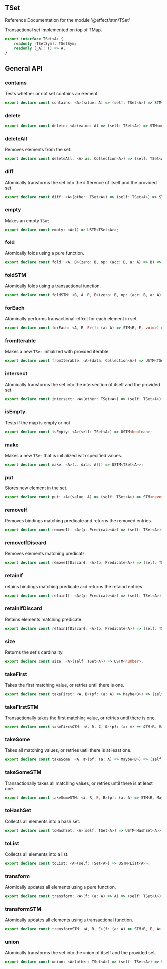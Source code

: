## TSet

Reference Documentation for the module '@effect/stm/TSet'

Transactional set implemented on top of TMap.

```ts
export interface TSet<A> {
    readonly [TSetSym]: TSetSym;
    readonly [_A]: () => A;
}
```

## General API

### contains

Tests whether or not set contains an element.

```ts
export declare const contains: <A>(value: A) => (self: TSet<A>) => STM<never, never, boolean>;
```

### delete

```ts
export declare const delete: <A>(value: A) => (self: TSet<A>) => STM<never, never, void>;
```

### deleteAll

Removes elements from the set.

```ts
export declare const deleteAll: <A>(as: Collection<A>) => (self: TSet<A>) => STM<never, never, void>;
```

### diff

Atomically transforms the set into the difference of itself and the
provided set.

```ts
export declare const diff: <A>(other: TSet<A>) => (self: TSet<A>) => STM<never, never, void>;
```

### empty

Makes an empty `TSet`.

```ts
export declare const empty: <A>() => USTM<TSet<A>>;
```

### fold

Atomically folds using a pure function.

```ts
export declare const fold: <A, B>(zero: B, op: (acc: B, a: A) => B) => (self: TSet<A>) => STM<never, never, B>;
```

### foldSTM

Atomically folds using a transactional function.

```ts
export declare const foldSTM: <B, A, R, E>(zero: B, op: (acc: B, a: A) => STM<R, E, B>) => (self: TSet<A>) => STM<R, E, B>;
```

### forEach

Atomically performs transactional-effect for each element in set.

```ts
export declare const forEach: <A, R, E>(f: (a: A) => STM<R, E, void>) => (self: TSet<A>) => STM<R, E, void>;
```

### fromIterable

Makes a new `TSet` initialized with provided iterable.

```ts
export declare const fromIterable: <A>(data: Collection<A>) => USTM<TSet<A>>;
```

### intersect

Atomically transforms the set into the intersection of itself and the
provided set.

```ts
export declare const intersect: <A>(other: TSet<A>) => (self: TSet<A>) => STM<never, never, void>;
```

### isEmpty

Tests if the map is empty or not

```ts
export declare const isEmpty: <A>(self: TSet<A>) => USTM<boolean>;
```

### make

Makes a new `TSet` that is initialized with specified values.

```ts
export declare const make: <A>(...data: A[]) => USTM<TSet<A>>;
```

### put

Stores new element in the set.

```ts
export declare const put: <A>(value: A) => (self: TSet<A>) => STM<never, never, void>;
```

### removeIf

Removes bindings matching predicate and returns the removed entries.

```ts
export declare const removeIf: <A>(p: Predicate<A>) => (self: TSet<A>) => STM<never, never, Chunk<A>>;
```

### removeIfDiscard

Removes elements matching predicate.

```ts
export declare const removeIfDiscard: <A>(p: Predicate<A>) => (self: TSet<A>) => STM<never, never, void>;
```

### retainIf

retains bindings matching predicate and returns the retaind entries.

```ts
export declare const retainIf: <A>(p: Predicate<A>) => (self: TSet<A>) => STM<never, never, Chunk<A>>;
```

### retainIfDiscard

Retains elements matching predicate.

```ts
export declare const retainIfDiscard: <A>(p: Predicate<A>) => (self: TSet<A>) => STM<never, never, void>;
```

### size

Returns the set's cardinality.

```ts
export declare const size: <A>(self: TSet<A>) => USTM<number>;
```

### takeFirst

Takes the first matching value, or retries until there is one.

```ts
export declare const takeFirst: <A, B>(pf: (a: A) => Maybe<B>) => (self: TSet<A>) => STM<never, never, B>;
```

### takeFirstSTM

Transactionally takes the first matching value, or retries until there is one.

```ts
export declare const takeFirstSTM: <A, R, E, B>(pf: (a: A) => STM<R, Maybe<E>, B>) => (self: TSet<A>) => STM<R, E, B>;
```

### takeSome

Takes all matching values, or retries until there is at least one.

```ts
export declare const takeSome: <A, B>(pf: (a: A) => Maybe<B>) => (self: TSet<A>) => STM<never, never, Chunk<B>>;
```

### takeSomeSTM

Transactionally takes all matching values, or retries until there is at least one.

```ts
export declare const takeSomeSTM: <A, R, E, B>(pf: (a: A) => STM<R, Maybe<E>, B>) => (self: TSet<A>) => STM<R, E, Chunk<B>>;
```

### toHashSet

Collects all elements into a hash set.

```ts
export declare const toHashSet: <A>(self: TSet<A>) => USTM<HashSet<A>>;
```

### toList

Collects all elements into a list.

```ts
export declare const toList: <A>(self: TSet<A>) => USTM<List<A>>;
```

### transform

Atomically updates all elements using a pure function.

```ts
export declare const transform: <A>(f: (a: A) => A) => (self: TSet<A>) => STM<never, never, void>;
```

### transformSTM

Atomically updates all elements using a transactional function.

```ts
export declare const transformSTM: <A, R, E>(f: (a: A) => STM<R, E, A>) => (self: TSet<A>) => STM<R, E, void>;
```

### union

Atomically transforms the set into the union of itself and the provided
set.

```ts
export declare const union: <A>(other: TSet<A>) => (self: TSet<A>) => STM<never, never, void>;
```

